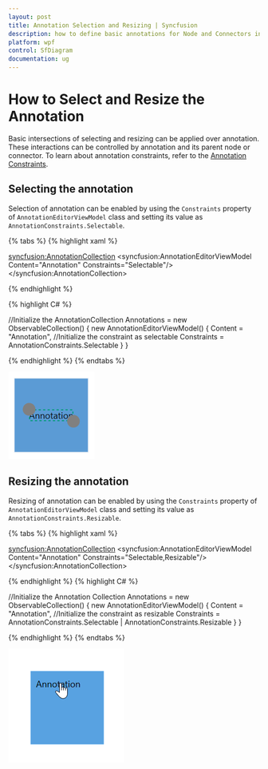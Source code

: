 ```yaml
---
layout: post
title: Annotation Selection and Resizing | Syncfusion 
description: how to define basic annotations for Node and Connectors in Syncfusion WPF Diagram (SfDiagram) control, its elements and more.
platform: wpf
control: SfDiagram
documentation: ug
---
```


# How to Select and Resize the Annotation

Basic intersections of selecting and resizing can be applied over annotation. These interactions can be controlled by annotation and its parent node or connector.
To learn about annotation constraints, refer to the [Annotation Constraints](https://help.syncfusion.com/cr/wpf/Syncfusion.UI.Xaml.Diagram.AnnotationConstraints.html).

## Selecting the annotation

Selection of annotation can be enabled by using the `Constraints` property of `AnnotationEditorViewModel` class and setting its value as `AnnotationConstraints.Selectable`.

{% tabs %}
{% highlight xaml %}

<!--Initialize the Annotation Collection-->
<syncfusion:AnnotationCollection>
    <!--Initialize the annotation with selectable constraint-->
    <syncfusion:AnnotationEditorViewModel Content="Annotation" Constraints="Selectable"/>
</syncfusion:AnnotationCollection>
                                
{% endhighlight %}

{% highlight C# %}

//Initialize the AnnotationCollection
Annotations = new ObservableCollection<IAnnotation>()
{
    new AnnotationEditorViewModel()
    {
        Content = "Annotation",
        //Initialize the constraint as selectable
        Constraints = AnnotationConstraints.Selectable 
    }
}

{% endhighlight %}
{% endtabs %}

![Interaction](Annotation_images/AnnotationSelectable.png)

## Resizing the annotation

Resizing of annotation can be enabled by using the `Constraints` property of `AnnotationEditorViewModel` class and setting its value as `AnnotationConstraints.Resizable`.

{% tabs %}
{% highlight xaml %}

<!--Initialize the Annotation Collection-->
<syncfusion:AnnotationCollection>
    <!--Initialize the Annotation with resizable constraint-->
    <syncfusion:AnnotationEditorViewModel Content="Annotation" Constraints="Selectable,Resizable"/>
</syncfusion:AnnotationCollection>
                                
{% endhighlight %}
{% highlight C# %}

//Initialize the Annotation Collection
Annotations = new ObservableCollection<IAnnotation>()
{
    new AnnotationEditorViewModel()
    {
        Content = "Annotation",
        //Initialize the constraint as resizable
        Constraints = AnnotationConstraints.Selectable | AnnotationConstraints.Resizable
    }
}

{% endhighlight %}
{% endtabs %}

![Interaction](Annotation_images/AnnotationResizing.gif)